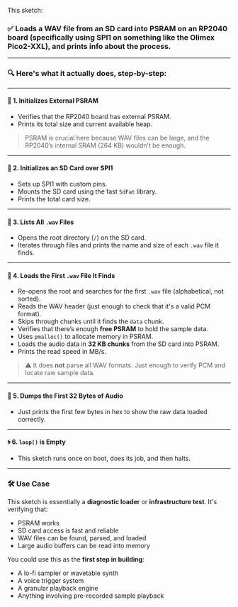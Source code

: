 This sketch:

### ✅ **Loads a WAV file from an SD card into PSRAM on an RP2040 board** (specifically using SPI1 on something like the Olimex Pico2-XXL), and prints info about the process.

---

### 🔍 Here's what it **actually does, step-by-step**:

---

#### 🧠 **1. Initializes External PSRAM**

* Verifies that the RP2040 board has external PSRAM.
* Prints its total size and current available heap.

> PSRAM is crucial here because WAV files can be large, and the RP2040’s internal SRAM (264 KB) wouldn’t be enough.

---

#### 💾 **2. Initializes an SD Card over SPI1**

* Sets up SPI1 with custom pins.
* Mounts the SD card using the fast `SdFat` library.
* Prints the total card size.

---

#### 📁 **3. Lists All `.wav` Files**

* Opens the root directory (`/`) on the SD card.
* Iterates through files and prints the name and size of each `.wav` file it finds.

---

#### 🎵 **4. Loads the First `.wav` File It Finds**

* Re-opens the root and searches for the first `.wav` file (alphabetical, not sorted).
* Reads the WAV header (just enough to check that it's a valid PCM format).
* Skips through chunks until it finds the `data` chunk.
* Verifies that there’s enough **free PSRAM** to hold the sample data.
* Uses `pmalloc()` to allocate memory in PSRAM.
* Loads the audio data in **32 KB chunks** from the SD card into PSRAM.
* Prints the read speed in MB/s.

> ⚠️ It does **not** parse all WAV formats. Just enough to verify PCM and locate raw sample data.

---

#### 🧪 **5. Dumps the First 32 Bytes of Audio**

* Just prints the first few bytes in hex to show the raw data loaded correctly.

---

#### 🌀 **6. `loop()` is Empty**

* This sketch runs once on boot, does its job, and then halts.

---

### 🛠️ **Use Case**

This sketch is essentially a **diagnostic loader** or **infrastructure test**. It's verifying that:

* PSRAM works
* SD card access is fast and reliable
* WAV files can be found, parsed, and loaded
* Large audio buffers can be read into memory

You could use this as the **first step in building**:

* A lo-fi sampler or wavetable synth
* A voice trigger system
* A granular playback engine
* Anything involving pre-recorded sample playback
